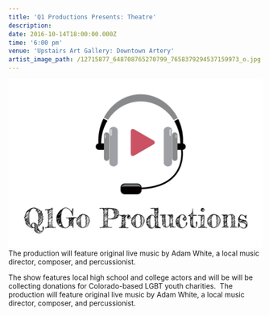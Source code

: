 ```yaml
---
title: 'Q1 Productions Presents: Theatre'
description:
date: 2016-10-14T18:00:00.000Z
time: '6:00 pm'
venue: 'Upstairs Art Gallery: Downtown Artery'
artist_image_path: /12715877_648708765270799_7658379294537159973_o.jpg
---
```



![](/uploads/versions/12715877_648708765270799_7658379294537159973_o---x----2048-1356x---.jpg)The production will feature original live music by Adam White, a local music director, composer, and percussionist.

The show features local high school and college actors and will be will be collecting donations for Colorado-based LGBT youth charities.&nbsp; The production will feature original live music by Adam White, a local music director, composer, and percussionist.